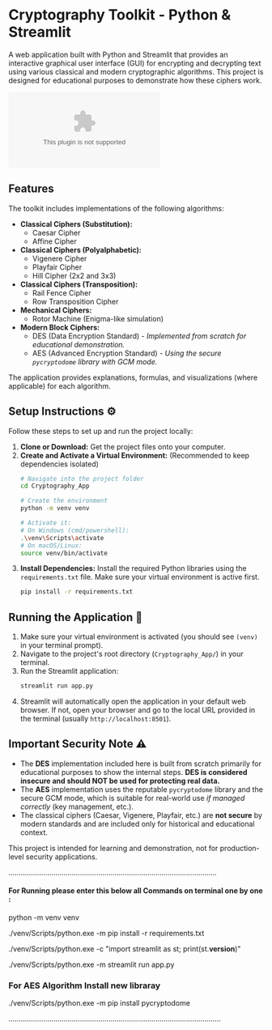# Cryptography Toolkit - Python & Streamlit

A web application built with Python and Streamlit that provides an interactive graphical user interface (GUI) for encrypting and decrypting text using various classical and modern cryptographic algorithms. This project is designed for educational purposes to demonstrate how these ciphers work.

![Cryptography Toolkit Documentation](Cryptography_Toolkit_Document.docx)


## Features 

The toolkit includes implementations of the following algorithms:

* **Classical Ciphers (Substitution):**
    * Caesar Cipher
    * Affine Cipher
* **Classical Ciphers (Polyalphabetic):**
    * Vigenere Cipher
    * Playfair Cipher
    * Hill Cipher (2x2 and 3x3)
* **Classical Ciphers (Transposition):**
    * Rail Fence Cipher
    * Row Transposition Cipher
* **Mechanical Ciphers:**
    * Rotor Machine (Enigma-like simulation)
* **Modern Block Ciphers:**
    * DES (Data Encryption Standard) - *Implemented from scratch for educational demonstration.*
    * AES (Advanced Encryption Standard) - *Using the secure `pycryptodome` library with GCM mode.*

The application provides explanations, formulas, and visualizations (where applicable) for each algorithm.

## Setup Instructions ⚙️

Follow these steps to set up and run the project locally:

1.  **Clone or Download:** Get the project files onto your computer.
2.  **Create and Activate a Virtual Environment:**
    (Recommended to keep dependencies isolated)
    ```bash
    # Navigate into the project folder
    cd Cryptography_App

    # Create the environment
    python -m venv venv

    # Activate it:
    # On Windows (cmd/powershell):
    .\venv\Scripts\activate
    # On macOS/Linux:
    source venv/bin/activate
    ```
3.  **Install Dependencies:**
    Install the required Python libraries using the `requirements.txt` file. Make sure your virtual environment is active first.
    ```bash
    pip install -r requirements.txt
    ```

## Running the Application 🚀

1.  Make sure your virtual environment is activated (you should see `(venv)` in your terminal prompt).
2.  Navigate to the project's root directory (`Cryptography_App/`) in your terminal.
3.  Run the Streamlit application:
    ```bash
    streamlit run app.py
    ```
4.  Streamlit will automatically open the application in your default web browser. If not, open your browser and go to the local URL provided in the terminal (usually `http://localhost:8501`).

## Important Security Note ⚠️

* The **DES** implementation included here is built from scratch primarily for educational purposes to show the internal steps. **DES is considered insecure and should NOT be used for protecting real data.**
* The **AES** implementation uses the reputable `pycryptodome` library and the secure GCM mode, which is suitable for real-world use *if managed correctly* (key management, etc.).
* The classical ciphers (Caesar, Vigenere, Playfair, etc.) are **not secure** by modern standards and are included only for historical and educational context.

This project is intended for learning and demonstration, not for production-level security applications.

......................................................................................................
#### For Running please enter this below all Commands on terminal one by one :
python -m venv venv

./venv/Scripts/python.exe -m pip install -r requirements.txt

./venv/Scripts/python.exe -c "import streamlit as st; print(st.__version__)"

./venv/Scripts/python.exe -m streamlit run app.py


### For AES Algorithm Install new libraray

./venv/Scripts/python.exe -m pip install pycryptodome   


........................................................................................................
